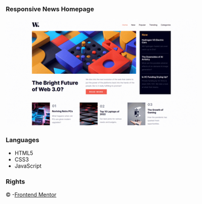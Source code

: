 ### Responsive News Homepage
![](https://github.com/chyna-gvng/fm_news_homepage/blob/main/output/output.gif)

### Languages
- HTML5
- CSS3
- JavaScript

### Rights
&copy; -[Frontend Mentor](https://www.frontendmentor.io/challenges/news-homepage-H6SWTa1MFl/hub/news-homepage-mj65JZA1QB)
